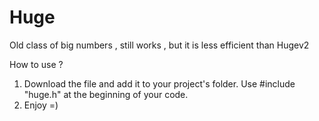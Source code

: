 # Huge
Old class of big numbers , still works , but it is less efficient than Hugev2

How to use ? 

1) Download the file and add it to your project's folder. Use #include "huge.h" at the beginning of your code. 
2) Enjoy =)
